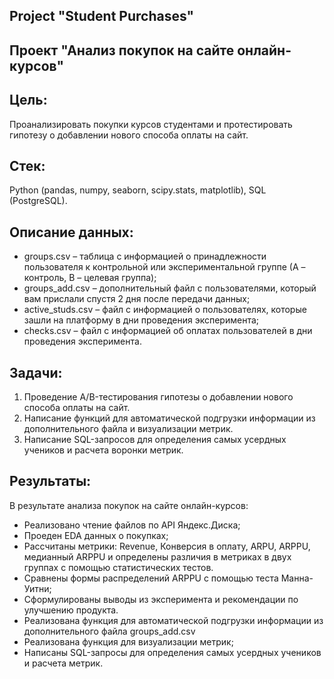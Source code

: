 ## Project "Student Purchases"

## Проект "Анализ покупок на сайте онлайн-курсов"

## Цель:
Проанализировать покупки курсов студентами и протестировать гипотезу о добавлении нового способа оплаты на сайт.

## Стек:
Python (pandas, numpy, seaborn, scipy.stats, matplotlib), SQL (PostgreSQL).

## Описание данных:
- groups.csv – таблица с информацией о принадлежности пользователя к контрольной или экспериментальной группе (А – контроль, B – целевая группа);
- groups_add.csv – дополнительный файл с пользователями, который вам прислали спустя 2 дня после передачи данных;
- active_studs.csv – файл с информацией о пользователях, которые зашли на платформу в дни проведения эксперимента;
- checks.csv – файл с информацией об оплатах пользователей в дни проведения эксперимента.

## Задачи:
1. Проведение A/B-тестирования гипотезы о добавлении нового способа оплаты на сайт.
2. Написание функций для автоматической подгрузки информации из дополнительного файла и визуализации метрик.
3. Написание SQL-запросов для определения самых усердных учеников и расчета воронки метрик.

## Результаты:
В результате анализа покупок на сайте онлайн-курсов:
- Реализовано чтение файлов по API Яндекс.Диска;
- Проеден EDA данных о покупках;
- Рассчитаны метрики: Revenue, Конверсия в оплату, ARPU, ARPPU, медианный ARPPU и определены различия в метриках в двух группах с помощью статистических тестов.
- Сравнены формы распределений ARPPU с помощью теста Манна-Уитни;
- Сформулированы выводы из эксперимента и рекомендации по улучшению продукта.
- Реализована функция для автоматической подгрузки информации из дополнительного файла groups_add.csv
- Реализована функция для визуализации метрик;
- Написаны SQL-запросы для определения самых усердных учеников и расчета метрик.